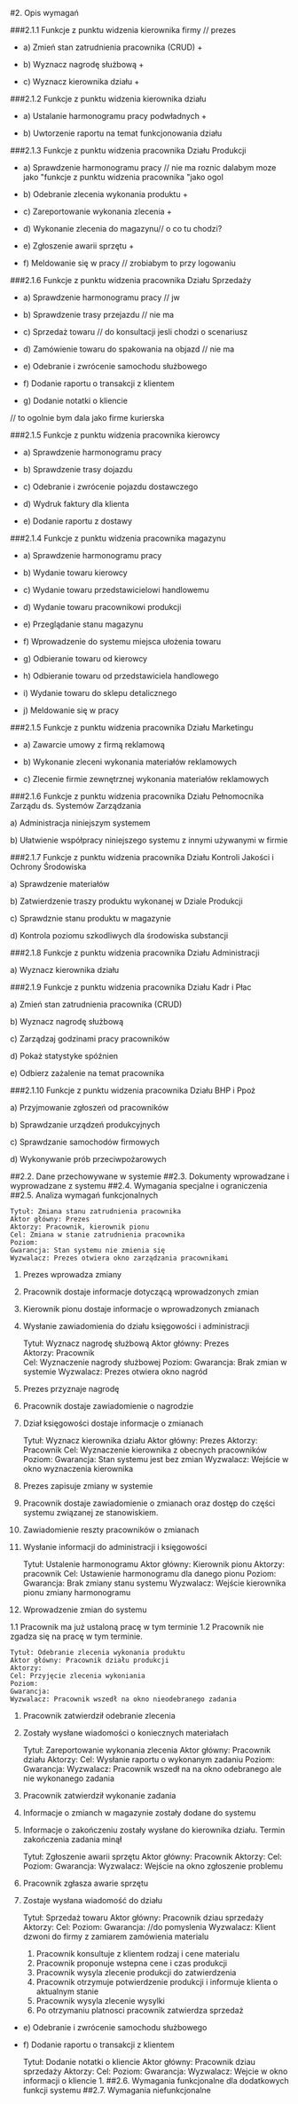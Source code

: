#2. Opis wymagań

###2.1.1 Funkcje z punktu widzenia kierownika firmy // prezes

* a) Zmień stan zatrudnienia pracownika (CRUD) +

* b) Wyznacz nagrodę służbową +
* c) Wyznacz kierownika działu +

###2.1.2 Funkcje z punktu widzenia kierownika działu 

* a) Ustalanie harmonogramu pracy podwładnych +

* b) Uwtorzenie raportu na temat funkcjonowania działu 

###2.1.3 Funkcje z punktu widzenia pracownika Działu Produkcji

* a) Sprawdzenie harmonogramu pracy // nie ma roznic dalabym moze jako "funkcje z punktu widzenia pracownika "jako ogol 

* b) Odebranie zlecenia wykonania produktu +

* c) Zareportowanie wykonania zlecenia +

* d) Wykonanie zlecenia do magazynu// o co tu chodzi?

* e) Zgłoszenie awarii sprzętu +

* f) Meldowanie się w pracy // zrobiabym to przy logowaniu

###2.1.6 Funkcje z punktu widzenia pracownika Działu Sprzedaży 

* a) Sprawdzenie harmonogramu pracy // jw

* b) Sprawdzenie trasy przejazdu // nie ma 

* c) Sprzedaż towaru // do konsultacji jesli chodzi o scenariusz

* d) Zamówienie towaru do spakowania na objazd // nie ma

* e) Odebranie i zwrócenie samochodu służbowego 

* f) Dodanie raportu o transakcji z klientem

* g) Dodanie notatki o kliencie 

// to ogolnie bym dala jako firme kurierska

###2.1.5 Funkcje z punktu widzenia pracownika kierowcy

* a) Sprawdzenie harmonogramu pracy

* b) Sprawdzenie trasy dojazdu

* c) Odebranie i zwrócenie pojazdu dostawczego

* d) Wydruk faktury dla klienta

* e) Dodanie raportu z dostawy 

###2.1.4 Funkcje z punktu widzenia pracownika magazynu

* a) Sprawdzenie harmonogramu pracy

* b) Wydanie towaru kierowcy

* c) Wydanie towaru przedstawicielowi handlowemu

* d) Wydanie towaru pracownikowi produkcji

* e) Przeglądanie stanu magazynu

* f) Wprowadzenie do systemu miejsca ułożenia towaru

* g) Odbieranie towaru od kierowcy

* h) Odbieranie towaru od przedstawiciela handlowego

* i) Wydanie towaru do sklepu detalicznego

* j) Meldowanie się w pracy

###2.1.5 Funkcje z punktu widzenia pracownika Działu Marketingu 

* a) Zawarcie umowy z firmą reklamową

* b) Wykonanie zleceni wykonania materiałów reklamowych

* c) Zlecenie firmie zewnętrznej wykonania materiałów reklamowych

###2.1.6 Funkcje z punktu widzenia pracownika Działu Pełnomocnika Zarządu ds. Systemów Zarządzania
 
a) Administracja niniejszym systemem

b) Ułatwienie współpracy niniejszego systemu z innymi używanymi w firmie


###2.1.7 Funkcje z punktu widzenia pracownika Działu Kontroli Jakości i Ochrony Środowiska

a) Sprawdzenie materiałów

b) Zatwierdzenie traszy produktu wykonanej w Dziale Produkcji

c) Sprawdznie stanu produktu w magazynie

d) Kontrola poziomu szkodliwych dla środowiska substancji

 

###2.1.8 Funkcje z punktu widzenia pracownika Działu Administracji

a) Wyznacz kierownika działu


###2.1.9 Funkcje z punktu widzenia pracownika Działu Kadr i Płac

 

a) Zmień stan zatrudnienia pracownika (CRUD)

b) Wyznacz nagrodę służbową

c) Zarządzaj godzinami pracy pracowników

d) Pokaż statystyke spóźnien

e) Odbierz zażalenie na temat pracownika


###2.1.10 Funkcje z punktu widzenia pracownika Działu BHP i Ppoż

a) Przyjmowanie zgłoszeń od pracowników

b) Sprawdzanie urządzeń produkcyjnych

c) Sprawdzanie samochodów firmowych

d) Wykonywanie prób przeciwpożarowych

 

##2.2. Dane przechowywane w systemie
##2.3. Dokumenty wprowadzane i wyprowadzane z systemu
##2.4. Wymagania specjalne i ograniczenia
##2.5. Analiza wymagań funkcjonalnych

 	Tytuł: Zmiana stanu zatrudnienia pracownika
 	Aktor główny: Prezes
 	Aktorzy: Pracownik, kierownik pionu 
 	Cel: Zmiana w stanie zatrudnienia pracownika
 	Poziom: 
 	Gwarancja: Stan systemu nie zmienia się 
 	Wyzwalacz: Prezes otwiera okno zarządzania pracownikami
 	
1. Prezes wprowadza zmiany
2. Pracownik dostaje informacje dotyczącą wprowadzonych zmian
3. Kierownik pionu dostaje informacje o wprowadzonych zmianach
4. Wysłanie zawiadomienia do działu księgowości i administracji

	Tytuł: Wyznacz nagrodę służbową
 	Aktor główny: Prezes	
 	Aktorzy: Pracownik	
 	Cel: Wyznaczenie nagrody służbowej
 	Poziom: 
 	Gwarancja: Brak zmian w systemie
 	Wyzwalacz: Prezes otwiera okno nagród
 	
1. Prezes przyznaje nagrodę
2. Pracownik dostaje zawiadomienie o nagrodzie
3. Dział księgowości dostaje informacje o zmianach

 	Tytuł: Wyznacz kierownika działu 
 	Aktor główny: Prezes
 	Aktorzy: Pracownik
 	Cel: Wyznaczenie kierownika z obecnych pracowników
 	Poziom: 
 	Gwarancja: Stan systemu jest bez zmian
	Wyzwalacz: Wejście w okno wyznaczenia kierownika
	
1. Prezes zapisuje zmiany w systemie
2. Pracownik dostaje zawiadomienie o zmianach oraz dostęp do części systemu związanej ze stanowiskiem.
3. Zawiadomienie reszty pracowników o zmianach
4. Wysłanie informacji do administracji i księgowości 

	Tytuł: Ustalenie harmonogramu
 	Aktor główny: Kierownik pionu
 	Aktorzy: pracownik
 	Cel: Ustawienie harmonogramu dla danego pionu
 	Poziom: 
 	Gwarancja: Brak zmiany stanu systemu
	Wyzwalacz: Wejście kierownika pionu zmiany harmonogramu
1. Wprowadzenie zmian do systemu

1.1 Pracownik ma już ustaloną pracę w tym terminie
1.2 Pracownik nie zgadza się na pracę w tym terminie.

	Tytuł: Odebranie zlecenia wykonania produktu
 	Aktor główny: Pracownik działu produkcji
 	Aktorzy: 
 	Cel: Przyjęcie zlecenia wykoniania
 	Poziom: 
 	Gwarancja: 
	Wyzwalacz: Pracownik wszedł na okno nieodebranego zadania
1. Pracownik zatwierdził odebranie zlecenia
2. Zostały wysłane wiadomości o koniecznych materiałach

	Tytuł: Zareportowanie wykonania zlecenia
 	Aktor główny: Pracownik działu
 	Aktorzy: 
 	Cel: Wysłanie raportu o wykonanym zadaniu
 	Poziom: 
 	Gwarancja: 
	Wyzwalacz: Pracownik wszedł na na okno odebranego ale nie wykonanego zadania
1. Pracownik zatwierdził wykonanie zadania
2. Informacje o zmianch w magazynie zostały dodane do systemu
3. Informacje o zakończeniu zostały wysłane do kierownika działu.
Termin zakończenia zadania minął

	Tytuł: Zgłoszenie awarii sprzętu
 	Aktor główny: Pracownik
 	Aktorzy: 
 	Cel: 
 	Poziom: 
 	Gwarancja:
	Wyzwalacz: Wejście na okno zgłoszenie problemu
	
1. Pracownik zgłasza awarie sprzętu
2. Zostaje wysłana wiadomość do działu 


 	Tytuł: Sprzedaż towaru
 	Aktor główny: Pracownik dziau sprzedaży
 	Aktorzy: 
 	Cel: 
 	Poziom: 
 	Gwarancja:  //do pomyslenia
	Wyzwalacz: Klient dzwoni do firmy z zamiarem zamówienia materialu 
	1. Pracownik konsultuje z klientem rodzaj i cene materialu
	2. Pracownik proponuje wstepna cene i czas produkcji
	3. Pracownik wysyla zlecenie produkcji do zatwierdzenia
	4. Pracownik otrzymuje potwierdzenie produkcji i informuje klienta o aktualnym stanie
	5. Pracownik wysyla zlecenie wysylki
	6. Po otrzymaniu platnosci pracownik zatwierdza sprzedaż

* e) Odebranie i zwrócenie samochodu służbowego

* f) Dodanie raportu o transakcji z klientem

 	Tytuł: Dodanie notatki o kliencie 
 	Aktor główny: Pracownik dziau sprzedaży
 	Aktorzy: 
 	Cel: 
 	Poziom: 
 	Gwarancja:
	Wyzwalacz: Wejcie w okno informacji o kliencie
	1. 
##2.6. Wymagania funkcjonalne dla dodatkowych funkcji systemu
##2.7. Wymagania niefunkcjonalne
